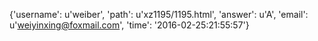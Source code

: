 {'username': u'weiber', 'path': u'xz1195/1195.html', 'answer': u'A', 'email': u'weiyinxing@foxmail.com', 'time': '2016-02-25:21:55:57'}